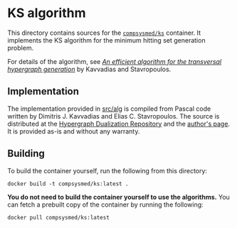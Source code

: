 # KS algorithm
This directory contains sources for the [`compsysmed/ks`](//hub.docker.com/r/compsysmed/ks) container.
It implements the KS algorithm for the minimum hitting set generation problem.

For details of the algorithm, see [_An efficient algorithm for the transversal hypergraph generation_](//doi.org/10.7155/jgaa.00107) by Kavvadias and Stavropoulos.

## Implementation
The implementation provided in [src/alg](src/alg) is compiled from Pascal code written by Dimitris J. Kavvadias and Elias C. Stavropoulos.
The source is distributed at the [Hypergraph Dualization Repository](//research.nii.ac.jp/~uno/dualization.html) and the [author's page](//lca.ceid.upatras.gr/~estavrop/transversal/).
It is provided as-is and without any warranty.

## Building
To build the container yourself, run the following from this directory:

    docker build -t compsysmed/ks:latest .

**You do not need to build the container yourself to use the algorithms.**
You can fetch a prebuilt copy of the container by running the following:

    docker pull compsysmed/ks:latest
